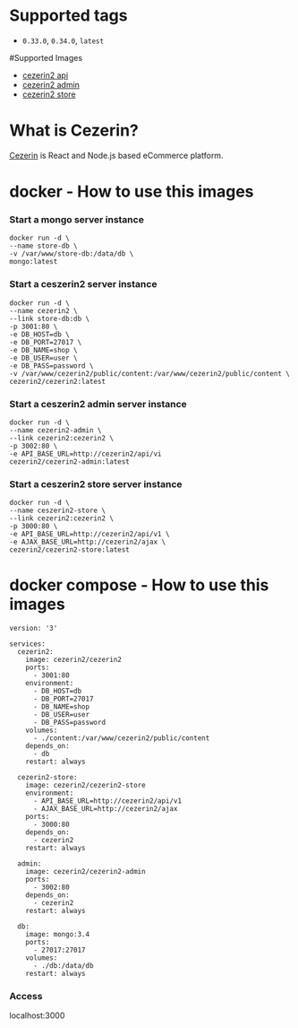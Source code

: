 # Supported tags

- ```0.33.0```, ```0.34.0```, ```latest```

#Supported Images

- [cezerin2 api](https://github.com/cezerin2/docker-cezerin2/blob/master/cezerin2/README.md)
- [cezerin2 admin](https://github.com/cezerin2/docker-cezerin2/blob/master/cezerin2-admin/README.md)
- [cezerin2 store](https://github.com/cezerin2/docker-cezerin2/blob/master/cezerin2-store/README.md)


# What is Cezerin?
[Cezerin](https://github.com/cezerin2/cezerin2) is React and Node.js based eCommerce platform.

# docker - How to use this images

### Start a mongo server instance

```shell
docker run -d \
--name store-db \
-v /var/www/store-db:/data/db \
mongo:latest
```

### Start a ceszerin2 server instance

```shell
docker run -d \
--name cezerin2 \
--link store-db:db \
-p 3001:80 \
-e DB_HOST=db \
-e DB_PORT=27017 \
-e DB_NAME=shop \
-e DB_USER=user \
-e DB_PASS=password \
-v /var/www/cezerin2/public/content:/var/www/cezerin2/public/content \
cezerin2/cezerin2:latest
```

### Start a ceszerin2 admin server instance

```shell
docker run -d \
--name cezerin2-admin \
--link cezerin2:cezerin2 \
-p 3002:80 \
-e API_BASE_URL=http://cezerin2/api/vi
cezerin2/cezerin2-admin:latest
```

### Start a ceszerin2 store server instance

```shell
docker run -d \
--name ceszerin2-store \
--link cezerin2:cezerin2 \
-p 3000:80 \
-e API_BASE_URL=http://cezerin2/api/v1 \ 
-e AJAX_BASE_URL=http://cezerin2/ajax \ 
cezerin2/cezerin2-store:latest
```

# docker compose - How to use this images

```shell
version: '3'

services:
  cezerin2:
    image: cezerin2/cezerin2
    ports:
      - 3001:80
    environment:
      - DB_HOST=db
      - DB_PORT=27017
      - DB_NAME=shop
      - DB_USER=user
      - DB_PASS=password
    volumes:
      - ./content:/var/www/cezerin2/public/content
    depends_on:
      - db
    restart: always

  cezerin2-store:
    image: cezerin2/cezerin2-store
    environment:
      - API_BASE_URL=http://cezerin2/api/v1
      - AJAX_BASE_URL=http://cezerin2/ajax
    ports:
      - 3000:80
    depends_on:
      - cezerin2
    restart: always

  admin:
    image: cezerin2/cezerin2-admin
    ports:
      - 3002:80
    depends_on:
      - cezerin2
    restart: always

  db:
    image: mongo:3.4
    ports:
      - 27017:27017
    volumes:
      - ./db:/data/db
    restart: always
```

### Access

localhost:3000
